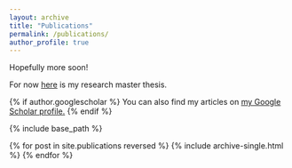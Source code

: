 ```yaml
---
layout: archive
title: "Publications"
permalink: /publications/
author_profile: true
---
```


Hopefully more soon!

For now [here](https://github.com/GilianPonte/gilianponte.github.io/blob/master/files/RM_thesis_Gilian.pdf) is my research master thesis.

{% if author.googlescholar %}
  You can also find my articles on <u><a href="{{author.googlescholar}}">my Google Scholar profile</a>.</u>
{% endif %}

{% include base_path %}

{% for post in site.publications reversed %}
  {% include archive-single.html %}
{% endfor %}
